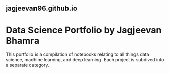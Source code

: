 ## jagjeevan96.github.io

# Data Science Portfolio by Jagjeevan Bhamra

This portfolio is a compilation of notebooks relating to all things data science, machine learning, and deep learning. Each project is subdived into a separate category.
